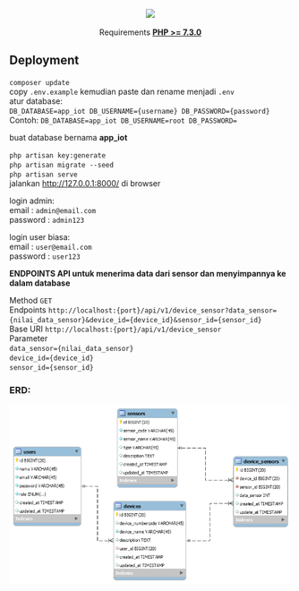 <p align="center"><img src="https://res.cloudinary.com/dtfbvvkyp/image/upload/v1566331377/laravel-logolockup-cmyk-red.svg" width="400"></p>

<p align="center">
    Requirements <a href="https://www.php.net/downloads.php"><b>PHP >= 7.3.0</b></a>
</p>

## Deployment

`composer update`<br>
copy `.env.example` kemudian paste dan rename menjadi `.env`<br>
atur database:<br>
`DB_DATABASE=app_iot
DB_USERNAME={username}
DB_PASSWORD={password}`<br>
Contoh:
`DB_DATABASE=app_iot
DB_USERNAME=root
DB_PASSWORD=`

buat database bernama <b>app_iot</b><br>

`php artisan key:generate`<br>
`php artisan migrate --seed`<br>
`php artisan serve`<br>
jalankan http://127.0.0.1:8000/ di browser<br>

login admin:<br>
email : `admin@email.com`<br>
password : `admin123`<br>

login user biasa:<br>
email : `user@email.com`<br>
password : `user123`<br>


**ENDPOINTS API  untuk menerima data dari sensor dan menyimpannya ke dalam database**

Method `GET` <br>
Endpoints `http://localhost:{port}/api/v1/device_sensor?data_sensor={nilai_data_sensor}&device_id={device_id}&sensor_id={sensor_id}` <br>
Base URI `http://localhost:{port}/api/v1/device_sensor` <br>
Parameter <br>
`data_sensor={nilai_data_sensor}` <br>
`device_id={device_id}` <br>
`sensor_id={sensor_id}` <br>

### ERD:
<img src="ERD.png" align="center">
